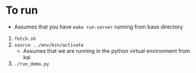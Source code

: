 # To run

- Assumes that you have `make run-server` running from base directory

1. `fetch.sh`
1. `source ../env/bin/activate`
   - Assumes that we are running in the python virtual environment from kai
1. `./run_demo.py`
